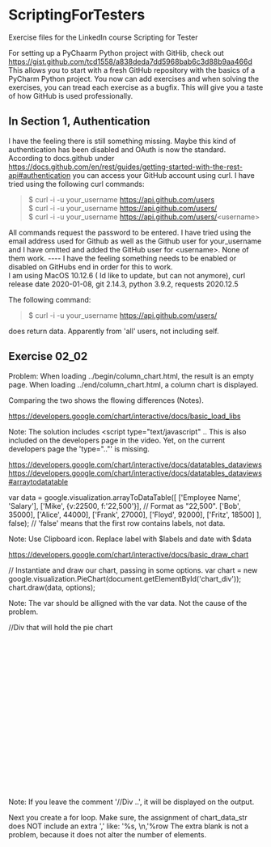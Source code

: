 # ScriptingForTesters

Exercise files for the LinkedIn course Scripting for Tester

For setting up a PyChaarm Python project with GitHib, check out https://gist.github.com/tcd1558/a838deda7dd5968bab6c3d88b9aa466d
This allows you to start with a fresh GitHub repository with the basics of a PyCharm Python project. You now can add exercises and when solving the exercises, you can tread each exercise as a bugfix. This will give you a taste of how GitHub is used professionally. 

## In Section 1, Authentication

I have the feeling there is still something missing. Maybe this kind of authentication has been disabled and OAuth is now the standard.      
According to docs.github under https://docs.github.com/en/rest/guides/getting-started-with-the-rest-api#authentication you can access your GitHub account using curl. I have tried using the following curl commands:

> $ curl -i -u your_username https://api.github.com/users     
> $ curl -i -u your_username https://api.github.com/users/     
> $ curl -i -u your_username https://api.github.com/users/<username\>           
 
All commands request the password to be entered. I have tried using the email address used for Github as well as the Github user for your_username and I have omitted and added the GitHub user for <username\>. None of them work. ----  I have the feeling something needs to be enabled or disabled on GitHubs end in order for this to work.       
I am using MacOS 10.12.6 ( Id like to update, but can not anymore), curl release date 2020-01-08, git 2.14.3, python 3.9.2, requests 2020.12.5

The following command:
> $ curl -i -u your_username https://api.github.com/users/ 

does return data. Apparently from 'all' users, not including self. 

## Exercise 02_02

Problem: 
When loading ../begin/column_chart.html, the result is an empty page. 
When loading ../end/column_chart.html, a column chart is displayed. 

Comparing the two shows the flowing differences (Notes).


https://developers.google.com/chart/interactive/docs/basic_load_libs

> <script src="https://www.gstatic.com/charts/loader.js"></script>     
> <script>     
>   google.charts.load('current', {packages: ['corechart']});      
>   google.charts.setOnLoadCallback(drawChart);      
>   ...      
> </script>    

Note: The solution includes <script type="text/javascript" ..
	This is also included on the developers page in the video. 
	Yet, on the current developers page the 'type=".."' is missing. 

https://developers.google.com/chart/interactive/docs/datatables_dataviews
https://developers.google.com/chart/interactive/docs/datatables_dataviews#arraytodatatable

var data = google.visualization.arrayToDataTable([
       ['Employee Name', 'Salary'],
       ['Mike', {v:22500, f:'22,500'}], // Format as "22,500".
       ['Bob', 35000],
       ['Alice', 44000],
       ['Frank', 27000],
       ['Floyd', 92000],
       ['Fritz', 18500]
      ],
      false); // 'false' means that the first row contains labels, not data.

Note: Use Clipboard icon. Replace label with $labels and date with $data 

https://developers.google.com/chart/interactive/docs/basic_draw_chart

// Instantiate and draw our chart, passing in some options.
      var chart = new google.visualization.PieChart(document.getElementById('chart_div'));
      chart.draw(data, options);

Note: The var should be alligned with the var data. Not the cause of 
	the problem.

//Div that will hold the pie chart
    <div id="chart_div" style="width:400; height:300"></div>

Note: If you leave the comment '//Div ..', it will be displayed on the output. 

Next you create a for loop. Make sure, the assignment of chart_data_str does 
	NOT include an extra ',' like: '%s, \n,'%row
	The extra blank is not a problem, because it does not alter the number 
	of elements. 


